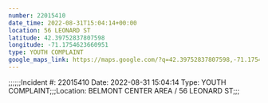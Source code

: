 ```yaml
---
number: 22015410
date_time: 2022-08-31T15:04:14+00:00
location: 56 LEONARD ST
latitude: 42.39752837807598
longitude: -71.1754623660951
type: YOUTH COMPLAINT
google_maps_link: https://maps.google.com/?q=42.39752837807598,-71.1754623660951
---
```


;;;;;;Incident #: 22015410  Date: 2022-08-31 15:04:14   Type: YOUTH COMPLAINT;;;Location: BELMONT CENTER AREA / 56 LEONARD ST;;;
